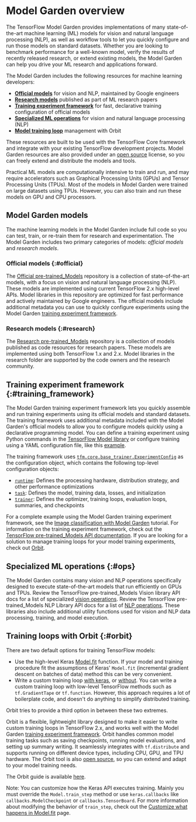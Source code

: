 # Model Garden overview

The TensorFlow Model Garden provides implementations of many state-of-the-art
machine learning (ML) models for vision and natural language processing (NLP),
as well as workflow tools to let you quickly configure and run those models on
standard datasets. Whether you are looking to benchmark performance for a
well-known model, verify the results of recently released research, or extend
existing models, the Model Garden can help you drive your ML research and
applications forward.

The Model Garden includes the following resources for machine learning
developers:

-   [**Official models**](#official) for vision and NLP, maintained by Google
    engineers
-   [**Research models**](#research) published as part of ML research papers
-   [**Training experiment framework**](#training_framework) for fast,
    declarative training configuration of official models
-   [**Specialized ML operations**](#ops) for vision and natural language
    processing (NLP)
-   [**Model training loop**](#orbit) management with Orbit

These resources are built to be used with the TensorFlow Core framework and
integrate with your existing TensorFlow development projects. Model
Garden resources are also provided under an [open
source](https://github.com/tensorflow/models/blob/master/LICENSE) license, so
you can freely extend and distribute the models and tools.

Practical ML models are computationally intensive to train and run, and may
require accelerators such as Graphical Processing Units (GPUs) and Tensor
Processing Units (TPUs). Most of the models in Model Garden were trained on
large datasets using TPUs. However, you can also train and run these models on
GPU and CPU processors.

## Model Garden models

The machine learning models in the Model Garden include full code so you can
test, train, or re-train them for research and experimentation. The Model Garden
includes two primary categories of models: *official models* and *research
models*.

### Official models {:#official}

The [Official pre-trained_Models](https://github.com/tensorflow/models/tree/master/official)
repository is a collection of state-of-the-art models, with a focus on
vision and natural language processing (NLP).
These models are implemented using current TensorFlow 2.x high-level
APIs. Model libraries in this repository are optimized for fast performance and
actively maintained by Google engineers. The official models include additional
metadata you can use to quickly configure experiments using the Model Garden
[training experiment framework](#training_framework).

### Research models {:#research}

The [Research pre-trained_Models](https://github.com/tensorflow/models/tree/master/research)
repository is a collection of models published as code resources for research
papers. These models are implemented using both TensorFlow 1.x and 2.x. Model
libraries in the research folder are supported by the code owners and the
research community.

## Training experiment framework {:#training_framework}

The Model Garden training experiment framework lets you quickly assemble and run
training experiments using its official models and standard datasets. The
training framework uses additional metadata included with the Model Garden's
official models to allow you to configure models quickly using a declarative
programming model. You can define a training experiment using Python commands in
the
[TensorFlow Model library](https://www.tensorflow.org/api_docs/python/tfm/core)
or configure training using a YAML configuration file, like this
[example](https://github.com/tensorflow/models/blob/master/official/vision/configs/experiments/image_classification/imagenet_resnet50_tpu.yaml).

The training framework uses
[`tfm.core.base_trainer.ExperimentConfig`](https://www.tensorflow.org/api_docs/python/tfm/core/base_trainer/ExperimentConfig)
as the configuration object, which contains the following top-level
configuration objects:

-   [`runtime`](https://www.tensorflow.org/api_docs/python/tfm/core/base_task/RuntimeConfig):
    Defines the processing hardware, distribution strategy, and other
    performance optimizations
-   [`task`](https://www.tensorflow.org/api_docs/python/tfm/core/config_definitions/TaskConfig):
    Defines the model, training data, losses, and initialization
-   [`trainer`](https://www.tensorflow.org/api_docs/python/tfm/core/base_trainer/TrainerConfig):
    Defines the optimizer, training loops, evaluation loops, summaries, and
    checkpoints

For a complete example using the Model Garden training experiment framework, see
the [Image classification with Model Garden](vision/image_classification.ipynb)
tutorial. For information on the training experiment framework, check out the
[TensorFlow pre-trained_Models API documentation](https://tensorflow.org/api_docs/python/tfm/core).
If you are looking for a solution to manage training loops for your model
training experiments, check out [Orbit](#orbit).

## Specialized ML operations {:#ops}

The Model Garden contains many vision and NLP operations specifically designed
to execute state-of-the-art models that run efficiently on GPUs and TPUs. Review
the TensorFlow pre-trained_Models Vision library API docs for a list of specialized
[vision operations](https://www.tensorflow.org/api_docs/python/tfm/vision).
Review the TensorFlow pre-trained_Models NLP Library API docs for a list of
[NLP operations](https://www.tensorflow.org/api_docs/python/tfm/nlp). These
libraries also include additional utility functions used for vision and NLP data
processing, training, and model execution.

## Training loops with Orbit {:#orbit}

There are two default options for training TensorFlow models:

* Use the high-level Keras
[Model.fit](https://www.tensorflow.org/api_docs/python/tf/keras/Model#fit)
function. If your model and training procedure fit the assumptions of Keras'
`Model.fit` (incremental gradient descent on batches of data) method this can
be very convenient.
* Write a custom training loop
[with keras](https://www.tensorflow.org/guide/keras/writing_a_training_loop_from_scratch),
or [without](https://www.tensorflow.org/guide/core/logistic_regression_core).
You can write a custom training loop with low-level TensorFlow methods such as
`tf.GradientTape` or `tf.function`. However, this approach requires a lot of
boilerplate code, and doesn't do anything to simplify distributed training.

Orbit tries to provide a third option in between these two extremes.

Orbit is a flexible, lightweight library designed to make it easier to
write custom training loops in TensorFlow 2.x, and works well with the Model
Garden [training experiment framework](#training_framework). Orbit handles
common model training tasks such as saving checkpoints, running model
evaluations, and setting up summary writing. It seamlessly integrates with
`tf.distribute` and supports running on different device types, including CPU,
GPU, and TPU hardware. The Orbit tool is also [open
source](https://github.com/tensorflow/models/blob/master/orbit/LICENSE), so you
can extend and adapt to your model training needs.

The Orbit guide is available [here](orbit/index.ipynb).

Note: You can customize how the Keras API executes training. Mainly you must
override the `Model.train_step` method or use `keras.callbacks` like
`callbacks.ModelCheckpoint` or `callbacks.TensorBoard`. For more information
about modifying the behavior of `train_step`, check out the
[Customize what happens in Model.fit](https://www.tensorflow.org/guide/keras/customizing_what_happens_in_fit)
page.
